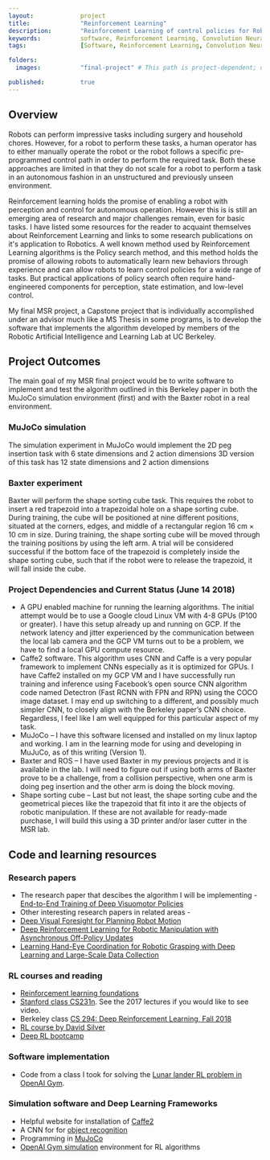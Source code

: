 ```yaml
---
layout:             project
title:              "Reinforcement Learning"
description:        "Reinforcement Learning of control policies for Robotic manipulation and grasping"
keywords:           software, Reinforcement Learning, Convolution Neural Networks, CNN, Deep Learning, Q Learning, OpenAI, Gym, MuJoCo, Baxter, Object recognition, Grasping, Manipulation, ROS, Robotics, Optimal Control, Python
tags:               [Software, Reinforcement Learning, Convolution Neural Networks, CNN, Deep Learning, Q Learning, OpenAI, Gym, MuJoCo, Baxter, Object recognition, Grasping, Manipulation, ROS, Robotics, Optimal Control, Python]

folders:
  images:           "final-project" # This path is project-dependent; don't forget to change it!

published:          true
---
```


## Overview
Robots can perform impressive tasks including surgery and household chores.  However, for a robot to perform these tasks, a human operator has to either manually operate the robot or the robot follows a specific pre-programmed control path in order to perform the required task. Both these approaches are limited in that they do not scale for a robot to perform a task in an autonomous fashion in an unstructured and previously unseen environment. 

Reinforcement learning holds the promise of enabling a robot with perception and control for autonomous operation. However this is is still an emerging area of research and major challenges remain, even for basic tasks. I have listed some resources for the reader to acquaint themselves about Reinforcement Learning and links to some research publications on it's application to Robotics. 
A well known method used by Reinforcement Learning algorithms is the Policy search method, and this method holds the promise of allowing robots to automatically learn new behaviors through experience and can allow robots to learn control policies for a wide range of tasks. But practical applications of policy search often require hand-engineered components for perception, state estimation, and low-level control.

My final MSR project, a Capstone project that is individually accomplished under an advisor much like a MS Thesis in some programs, is to develop the software that implements the algorithm developed by members of the Robotic Artificial Intelligence and Learning Lab at UC Berkeley.



## Project Outcomes
The main goal of my MSR final project would be to write software to implement and test the algorithm outlined in this Berkeley paper in both the MuJoCo simulation environment (first) and  with the Baxter robot in a real environment. 
### MuJoCo simulation
The simulation experiment in MuJoCo would implement the 
2D peg insertion task with 6 state dimensions and 2 action dimensions
3D version of this task has 12 state dimensions and 2 action dimensions

### Baxter experiment
Baxter will perform the shape sorting cube task. This requires the robot to insert a red trapezoid into a trapezoidal hole on a shape sorting cube. During training, the cube will be positioned at nine different positions, situated at the corners, edges, and middle of a rectangular region 16 cm × 10 cm in size. During training, the shape sorting cube will be moved through the training positions by using the left arm. A trial will be considered successful if the bottom face of the trapezoid is completely inside the shape sorting cube, such that if the robot were to release the trapezoid, it will fall inside the cube.

### Project Dependencies and Current Status (June 14 2018)
- A GPU enabled machine for running the learning algorithms. The initial attempt would be to use a Google cloud Linux VM with 4-8 GPUs (P100  or greater). I have this setup already up and running on GCP. If the network latency and jitter experienced by the communication between the local lab camera and the GCP VM turns out to be a problem, we have to find a local GPU compute resource. 
- Caffe2 software. This algorithm uses CNN and Caffe is a very popular framework to implement CNNs especially as it is optimized for GPUs. I have Caffe2 installed on my GCP VM and I have successfully run training and inference using Facebook’s open source CNN algorithm code named Detectron (Fast RCNN with FPN and RPN) using the COCO image dataset. I may end up switching to a different, and possibly much simpler CNN, to closely align with the Berkeley paper’s CNN choice. Regardless, I feel like I am well equipped for this particular aspect of my task.
- MuJoCo – I have this software licensed and installed on my linux laptop and working. I am in the learning mode for using and developing in MuJuCo, as of this writing (Version 1).
- Baxter and ROS – I have used Baxter in my previous projects and it is available in the lab. I will need to figure out if using both arms of Baxter prove to be a challenge, from a collision perspective, when one arm is doing peg insertion and the other arm is doing the block moving.
- Shape sorting cube – Last but not least, the shape sorting cube and the geometrical pieces like the trapezoid that fit into it are the objects of robotic manipulation. If these are not available for ready-made purchase, I will build this using a 3D printer and/or laser cutter in the MSR lab. 


## Code and learning resources

### Research papers
- The research paper that descibes the algorithm I will be implementing - [End-to-End Training of Deep Visuomotor Policies](https://arxiv.org/pdf/1504.00702.pdf)
- Other interesting research papers in related areas -
- [Deep Visual Foresight for Planning Robot Motion](https://arxiv.org/pdf/1610.00696.pdf)
- [Deep Reinforcement Learning for Robotic Manipulation with Asynchronous Off-Policy Updates](https://arxiv.org/pdf/1610.00633.pdf)
- [Learning Hand-Eye Coordination for Robotic Grasping with Deep Learning and Large-Scale Data Collection](http://journals.sagepub.com/doi/pdf/10.1177/0278364917710318)

### RL courses and reading
- [Reinforcement learning foundations](https://jermwatt.github.io/mlrefined/)
- [Stanford class CS231n](http://cs231n.stanford.edu/). See the 2017 lectures if you would like to see video.
- Berkeley class [CS 294: Deep Reinforcement Learning, Fall 2018](http://rail.eecs.berkeley.edu/deeprlcourse/)
- [RL course by David Silver](https://www.youtube.com/watch?v=2pWv7GOvuf0&app=desktop)
- [Deep RL bootcamp](https://sites.google.com/view/deep-rl-bootcamp/lectures)

### Software implementation
- Code from a class I took for solving the [Lunar lander RL problem in OpenAI Gym](https://github.com/srikanth-kilaru/final_proj/ll-v2.py).

### Simulation software and Deep Learning Frameworks
- Helpful website for installation of [Caffe2](https://github.com/facebookresearch/Detectron/blob/master/INSTALL.md)
- A CNN for for [object recognition](https://github.com/facebookresearch/Detectron)
- Programming in [MuJoCo](http://www.mujoco.org/book/programming.html)
- [OpenAI Gym simulation](https://openai.com/) environment for RL algorithms
